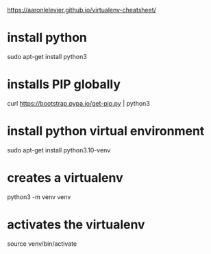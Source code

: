 https://aaronlelevier.github.io/virtualenv-cheatsheet/

# install python
sudo apt-get install python3

# installs PIP globally
curl https://bootstrap.pypa.io/get-pip.py | python3

# install python virtual environment
sudo apt-get install python3.10-venv

# creates a virtualenv
python3 -m venv venv

# activates the virtualenv
source venv/bin/activate